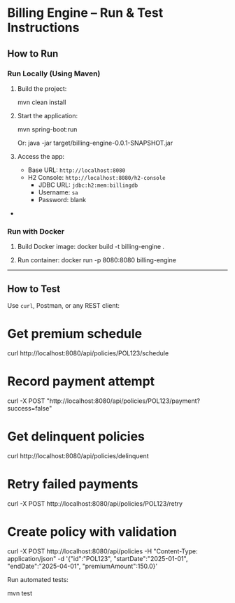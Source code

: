 # Billing Engine – Run & Test Instructions

## How to Run

### Run Locally (Using Maven)

1. Build the project:
   
   mvn clean install


2. Start the application:
   
   mvn spring-boot:run
   
   Or:
   java -jar target/billing-engine-0.0.1-SNAPSHOT.jar
   

3. Access the app:
   - Base URL: `http://localhost:8080`
   - H2 Console: `http://localhost:8080/h2-console`  
     - JDBC URL: `jdbc:h2:mem:billingdb`  
     - Username: `sa`  
     - Password: blank

-

### Run with Docker

1. Build Docker image:
      docker build -t billing-engine .

2. Run container:
   docker run -p 8080:8080 billing-engine
   

---

## How to Test

Use `curl`, Postman, or any REST client:


# Get premium schedule
curl http://localhost:8080/api/policies/POL123/schedule

# Record payment attempt
curl -X POST "http://localhost:8080/api/policies/POL123/payment?success=false"

# Get delinquent policies
curl http://localhost:8080/api/policies/delinquent

# Retry failed payments
curl -X POST http://localhost:8080/api/policies/POL123/retry

# Create policy with validation
curl -X POST http://localhost:8080/api/policies -H "Content-Type: application/json" -d '{"id":"POL123", "startDate":"2025-01-01", "endDate":"2025-04-01", "premiumAmount":150.0}'


Run automated tests:

mvn test

